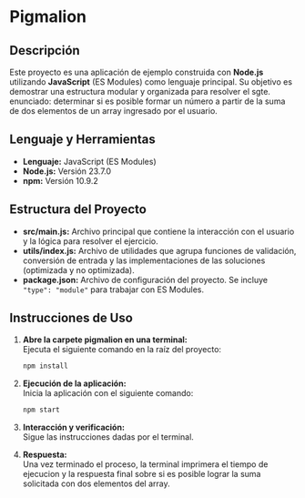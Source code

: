 # Pigmalion

## Descripción

Este proyecto es una aplicación de ejemplo construida con **Node.js** utilizando **JavaScript** (ES Modules) como lenguaje principal. Su objetivo es demostrar una estructura modular y organizada para resolver el sgte. enunciado: determinar si es posible formar un número a partir de la suma de dos elementos de un array ingresado por el usuario.

## Lenguaje y Herramientas

- **Lenguaje:** JavaScript (ES Modules)
- **Node.js:** Versión 23.7.0
- **npm:** Versión 10.9.2

## Estructura del Proyecto

- **src/main.js:** Archivo principal que contiene la interacción con el usuario y la lógica para resolver el ejercicio.
- **utils/index.js:** Archivo de utilidades que agrupa funciones de validación, conversión de entrada y las implementaciones de las soluciones (optimizada y no optimizada).
- **package.json:** Archivo de configuración del proyecto. Se incluye `"type": "module"` para trabajar con ES Modules.

## Instrucciones de Uso

1. **Abre la carpete pigmalion en una terminal:**  
   Ejecuta el siguiente comando en la raíz del proyecto:
   ```bash
   npm install

2. **Ejecución de la aplicación:**  
   Inicia la aplicación con el siguiente comando:
   ```bash
   npm start

3. **Interacción y verificación:**  
    Sigue las instrucciones dadas por el terminal.

4. **Respuesta:**  
    Una vez terminado el proceso, la terminal imprimera el tiempo de ejecucion y la respuesta final sobre si es posible lograr la suma solicitada con dos elementos del array.
